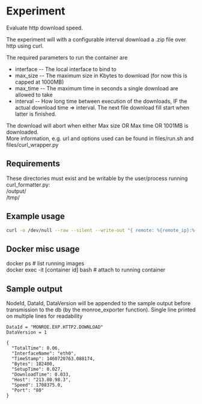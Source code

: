 
# Experiment
Evaluate http download speed.

The experiment will with a configurable interval download a .zip file over http using curl.

The required parameters to run the container are
 * interface -- The local interface to bind to
 * max_size -- The maximum size in Kbytes to download (for now this is capped at 1000MB)
 * max_time -- The maximum time in seconds a single download are allowed to take
 * interval -- How long time between execution of the downloads, IF the actual download time => interval. The next file download fill start when latter is finished.

The download will abort when either Max size OR Max time OR 1001MB is downloaded.    
More information, e.g. url and options used can be found in files/run.sh and files/curl_wrapper.py


## Requirements

These directories must exist and be writable by the user/process running curl_formatter.py:   
/output/    
/tmp/    


## Example usage
```bash
curl -o /dev/null --raw --silent --write-out "{ remote: %{remote_ip}:%{remote_port}, size: %{size_download}, speed: %{speed_download}, time: %{time_total}, time_download: %{time_starttransfer} }" --interface eth0 --max-time 100 --range 0-100 http://speedtest.bahnhof.net/1000M.zip| python curl_formatter.py
```

## Docker misc usage

docker ps  # list running images    
docker exec -it [container id] bash   # attach to running container

## Sample output
NodeId, DataId, DataVersion will be appended to the sample output before transmission to the db (by the monroe_exporter function). 
Single line printed on multiple lines for readability
```
DataId = "MONROE.EXP.HTTP2.DOWNLOAD"
DataVersion = 1

{
  "TotalTime": 0.06,
  "InterfaceName": "eth0",
  "TimeStamp": 1460720763.088174,
  "Bytes": 102400,
  "SetupTime": 0.027,
  "DownloadTime": 0.033,
  "Host": "213.80.98.3",
  "Speed": 1708375.0,
  "Port": "80"
}
```
